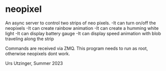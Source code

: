 # neopixel

An async server to control two strips of neo pixels.
-It can turn on/off the neopixels
-It can create rainbow animation
-It can create a humming white light
-It can display battery gauge
-It can display speed animation with blob traveling along the strip

Commands are received via ZMQ.
This program needs to run as root, otherwise neopixels dont work.

Urs Utzinger, Summer 2023